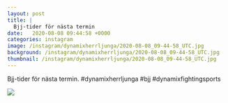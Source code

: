 ```yaml
---
layout: post
title: |
  Bjj-tider för nästa termin
date:   2020-08-08 09:44:58 +0000
categories: instagram
image: /instagram/dynamixherrljunga/2020-08-08_09-44-58_UTC.jpg
background: /instagram/dynamixherrljunga/2020-08-08_09-44-58_UTC.jpg
thumbnail: /instagram/dynamixherrljunga/2020-08-08_09-44-58_UTC.jpg
---
```

Bjj-tider för nästa termin. #dynamixherrljunga #bjj #dynamixfightingsports



<img src='/www-dynamix-herrljunga/instagram/dynamixherrljunga/2020-08-08_09-44-58_UTC.jpg' class='img-fluid' />
